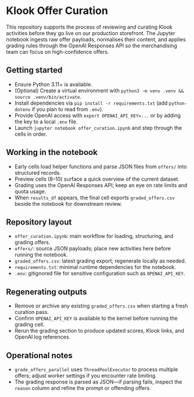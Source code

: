 # Klook Offer Curation

This repository supports the process of reviewing and curating Klook activities before they go live on our production storefront. The Jupyter notebook ingests raw offer payloads, normalises their content, and applies grading rules through the OpenAI Responses API so the merchandising team can focus on high-confidence offers.

## Getting started
- Ensure Python 3.11+ is available.
- (Optional) Create a virtual environment with `python3 -m venv .venv && source .venv/bin/activate`.
- Install dependencies via `pip install -r requirements.txt` (add `python-dotenv` if you plan to read from `.env`).
- Provide OpenAI access with `export OPENAI_API_KEY=...` or by adding the key to a local `.env` file.
- Launch `jupyter notebook offer_curation.ipynb` and step through the cells in order.

## Working in the notebook
- Early cells load helper functions and parse JSON files from `offers/` into structured records.
- Preview cells (8–10) surface a quick overview of the current dataset.
- Grading uses the OpenAI Responses API; keep an eye on rate limits and quota usage.
- When `results_df` appears, the final cell exports `graded_offers.csv` beside the notebook for downstream review.

## Repository layout
- `offer_curation.ipynb`: main workflow for loading, structuring, and grading offers.
- `offers/`: source JSON payloads; place new activities here before running the notebook.
- `graded_offers.csv`: latest grading export; regenerate locally as needed.
- `requirements.txt`: minimal runtime dependencies for the notebook.
- `.env`: gitignored file for sensitive configuration such as `OPENAI_API_KEY`.

## Regenerating outputs
- Remove or archive any existing `graded_offers.csv` when starting a fresh curation pass.
- Confirm `OPENAI_API_KEY` is available to the kernel before running the grading cell.
- Rerun the grading section to produce updated scores, Klook links, and OpenAI log references.

## Operational notes
- `grade_offers_parallel` uses `ThreadPoolExecutor` to process multiple offers; adjust worker settings if you encounter rate limiting.
- The grading response is parsed as JSON—if parsing fails, inspect the `reason` column and refine the prompt or offending offers.